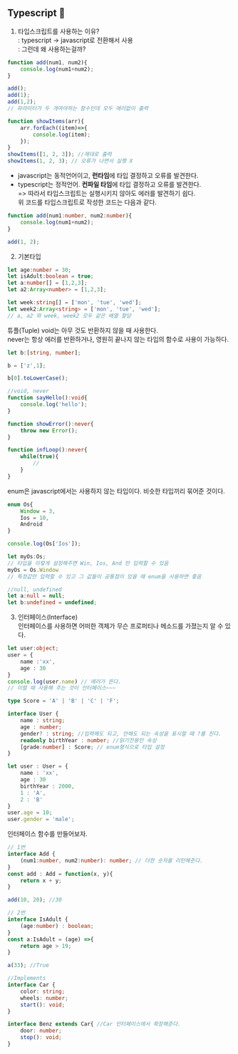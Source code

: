 ## Typescript 🚁

1. 타입스크립트를 사용하는 이유?  
: typescript -> javascript로 전환해서 사용  
: 그런데 왜 사용하는걸까?
```javascript
function add(num1, num2){
    console.log(num1+num2);
}

add();
add(1);
add(1,2);
// 파라미터가 두 개여야하는 함수인데 모두 에러없이 출력

function showItems(arr){
    arr.forEach((item)=>{
        console.log(item);
    });
}
showItems([1, 2, 3]); //제대로 출력
showItems(1, 2, 3); // 오류가 나면서 실행 X
```
* javascript는 동적언어이고, **런타임**에 타입 결정하고 오류를 발견한다.
* typescript는 정적언어. **컨파일 타임**에 타입 결정하고 오류를 발견한다.  
=> 따라서 타입스크립트는 실행시키지 않아도 에러를 발견하기 쉽다.   
위 코드를 타입스크립트로 작성한 코드는 다음과 같다.
```typescript
function add(num1:number, num2:number){
    console.log(num1+num2);
}

add(1, 2);
```
    
2. 기본타입

```typescript
let age:number = 30;
let isAdult:boolean = true;
let a:number[] = [1,2,3];
let a2:Array<number> = [1,2,3];

let week:string[] = ['mon', 'tue', 'wed'];
let week2:Array<string> = ['mon', 'tue', 'wed'];
// a, a2 와 week, week2 모두 같은 배열 할당
```

튜플(Tuple)
void는 아무 것도 반환하지 않을 때 사용한다.  
never는 항상 에러를 반환하거나, 영원히 끝나지 않는 타입의 함수로 사용이 가능하다. 
```typescript
let b:[string, number];

b = ['z',1];

b[0].toLowerCase();

//void, never
function sayHello():void{
    console.log('hello');
}

function showError():never{
    throw new Error();
}

function infLoop():never{
    while(true){
        //
    }
}
``` 

enum은 javascript에서는 사용하지 않는 타입이다. 비슷한 타입끼리 묶어준 것이다.

```typescript
enum Os{
    Window = 3,
    Ios = 10,
    Android
}

console.log(Os['Ios']);

let myOs:Os;
// 타입을 이렇게 설정해주면 Win, Ios, And 만 입력할 수 있음
myOs = Os.Window
// 특정값만 입력할 수 있고 그 값들이 공통점이 있을 때 enum을 사용하면 좋음

//null, undefined
let a:null = null;
let b:undefined = undefined;
```

3. 인터페이스(Interface)  
인터페이스를 사용하면 어떠한 객체가 무슨 프로퍼티나 메소드를 가졌는지 알 수 있다.
```typescript
let user:object;
user = {
    name :'xx',
    age : 30
}
console.log(user.name) // 에러가 뜬다.
// 이럴 때 사용해 주는 것이 인터페이스~~~

type Score = 'A' | 'B' | 'C' | 'F';

interface User {
    name : string;
    age : number;
    gender? : string; //입력해도 되고, 안해도 되는 속성을 표시할 때 ?를 친다.
    readonly birthYear : number; //읽기전용인 속성
    [grade:number] : Score; // enum형식으로 타입 설정
}

let user : User = {
    name : 'xx',
    age : 30
    birthYear : 2000,
    1 : 'A',
    2 : 'B'
}
user.age = 10;
user.gender = 'male';
```
인터페이스 함수를 만들어보자.
```typescript
// 1번
interface Add {
    (num1:number, num2:number): number; // 더한 숫자를 리턴해준다.
}
const add : Add = function(x, y){
    return x + y;
}

add(10, 20); //30

// 2번
interface IsAdult {
    (age:number) : boolean;
}
const a:IsAdult = (age) =>{
    return age > 19;
}

a(33); //True

//Implements
interface Car {
    color: string;
    wheels: number;
    start(): void;
}

interface Benz extends Car{ //Car 인터페이스에서 확장해준다.
    door: number;
    stop(): void;
}
```